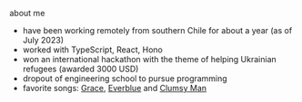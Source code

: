 about me
- have been working remotely from southern Chile for about a year (as of July 2023)
- worked with TypeScript, React, Hono
- won an international hackathon with the theme of helping Ukrainian refugees (awarded 3000 USD)
- dropout of engineering school to pursue programming
- favorite songs: [Grace](https://youtu.be/rSYoIuyks8g), [Everblue](https://youtu.be/92ylxOeT1_g?t=29) and [Clumsy Man](https://youtu.be/rtHi7P5tb_s)
